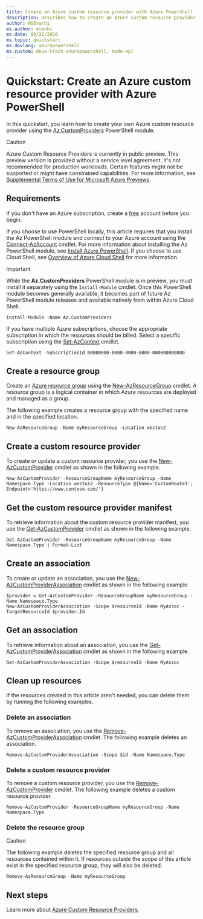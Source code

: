```yaml
---
title: Create an Azure custom resource provider with Azure PowerShell
description: Describes how to create an Azure custom resource provider with Azure PowerShell
author: MSEvanhi
ms.author: evanhi
ms.date: 09/22/2020
ms.topic: quickstart
ms.devlang: azurepowershell
ms.custom: devx-track-azurepowershell, mode-api
---
```


# Quickstart: Create an Azure custom resource provider with Azure PowerShell

In this quickstart, you learn how to create your own Azure custom resource provider using the
[Az.CustomProviders](/powershell/module/az.customproviders) PowerShell module.

> [!CAUTION]
> Azure Custom Resource Providers is currently in public preview. This preview version is provided without a
> service level agreement. It's not recommended for production workloads. Certain features might not
> be supported or might have constrained capabilities. For more information, see
> [Supplemental Terms of Use for Microsoft Azure Previews](https://azure.microsoft.com/support/legal/preview-supplemental-terms/).

## Requirements

If you don't have an Azure subscription, create a [free](https://azure.microsoft.com/free/) account
before you begin.

If you choose to use PowerShell locally, this article requires that you install the Az PowerShell
module and connect to your Azure account using the
[Connect-AzAccount](/powershell/module/az.accounts/connect-azaccount) cmdlet. For more information
about installing the Az PowerShell module, see
[Install Azure PowerShell](/powershell/azure/install-azure-powershell). If you choose to use Cloud Shell, see
[Overview of Azure Cloud Shell](../../cloud-shell/overview.md) for
more information.

> [!IMPORTANT]
> While the **Az.CustomProviders** PowerShell module is in preview, you must install it separately using
> the `Install-Module` cmdlet. Once this PowerShell module becomes generally available, it becomes
> part of future Az PowerShell module releases and available natively from within Azure Cloud Shell.

```azurepowershell-interactive
Install-Module -Name Az.CustomProviders
```

If you have multiple Azure subscriptions, choose the appropriate subscription in which the resources
should be billed. Select a specific subscription using the
[Set-AzContext](/powershell/module/az.accounts/set-azcontext) cmdlet.

```azurepowershell-interactive
Set-AzContext -SubscriptionId 00000000-0000-0000-0000-000000000000
```

## Create a resource group

Create an [Azure resource group](../../azure-resource-manager/management/overview.md)
using the [New-AzResourceGroup](/powershell/module/az.resources/new-azresourcegroup)
cmdlet. A resource group is a logical container in which Azure resources are deployed and managed as
a group.

The following example creates a resource group with the specified name and in the specified location.

```azurepowershell-interactive
New-AzResourceGroup -Name myResourceGroup -Location westus2
```

## Create a custom resource provider

To create or update a custom resource provider, you use the
[New-AzCustomProvider](/powershell/module/az.customproviders/new-azcustomprovider) cmdlet as shown
in the following example.

```azurepowershell-interactive
New-AzCustomProvider -ResourceGroupName myResourceGroup -Name Namespace.Type -Location westus2 -ResourceType @{Name='CustomRoute1'; Endpoint='https://www.contoso.com/'}
```

## Get the custom resource provider manifest

To retrieve information about the custom resource provider manifest, you use the
[Get-AzCustomProvider](/powershell/module/az.customproviders/get-azcustomprovider) cmdlet as shown
in the following example.

```azurepowershell-interactive
Get-AzCustomProvider -ResourceGroupName myResourceGroup -Name Namespace.Type | Format-List
```

## Create an association

To create or update an association, you use the
[New-AzCustomProviderAssociation](/powershell/module/az.customproviders/new-azcustomproviderassociation)
cmdlet as shown in the following example.

```azurepowershell-interactive
$provider = Get-AzCustomProvider -ResourceGroupName myResourceGroup -Name Namespace.Type
New-AzCustomProviderAssociation -Scope $resourceId -Name MyAssoc -TargetResourceId $provider.Id
```

## Get an association

To retrieve information about an association, you use the
[Get-AzCustomProviderAssociation](/powershell/module/az.customproviders/get-azcustomproviderassociation)
cmdlet as shown in the following example.

```azurepowershell-interactive
Get-AzCustomProviderAssociation -Scope $resourceId -Name MyAssoc
```

## Clean up resources

If the resources created in this article aren't needed, you can delete them by running the following
examples.

### Delete an association

To remove an association, you use the
[Remove-AzCustomProviderAssociation](/powershell/module/az.customproviders/remove-azcustomproviderassociation)
cmdlet. The following example deletes an association.

```azurepowershell
Remove-AzCustomProviderAssociation -Scope $id -Name Namespace.Type
```

### Delete a custom resource provider

To remove a custom resource provider, you use the
[Remove-AzCustomProvider](/powershell/module/az.customproviders/remove-azcustomprovider)
cmdlet. The following example deletes a custom resource provider.

```azurepowershell-interactive
Remove-AzCustomProvider -ResourceGroupName myResourceGroup -Name Namespace.Type
```

### Delete the resource group

> [!CAUTION]
> The following example deletes the specified resource group and all resources contained within it.
> If resources outside the scope of this article exist in the specified resource group, they will
> also be deleted.

```azurepowershell-interactive
Remove-AzResourceGroup -Name myResourceGroup
```

## Next steps

Learn more about [Azure Custom Resource Providers](overview.md).
